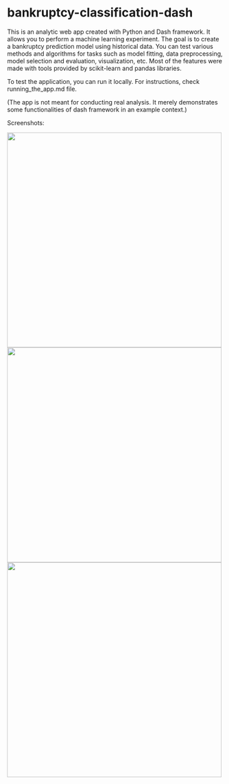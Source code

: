 # bankruptcy-classification-dash


This is an analytic web app created with Python and Dash framework. 
It allows you to perform a machine learning experiment. 
The goal is to create a bankruptcy prediction model using historical data.
You can test various methods and algorithms for tasks such as model fitting, data preprocessing, model selection and evaluation, visualization, etc.
Most of the features were made with tools provided by scikit-learn and pandas libraries.

To test the application, you can run it locally. For instructions, check running_the_app.md file.

(The app is not meant for conducting real analysis. It merely demonstrates some functionalities of dash framework in an example context.)

Screenshots:


  <img src="https://user-images.githubusercontent.com/79875767/126954100-24a2cfa0-d933-4528-9747-6c87ff774a37.png" height=500/>
  <img src="https://user-images.githubusercontent.com/79875767/126954371-7d82e13a-53e6-425c-8e04-7da742d42181.png" height=500/>
    <img src="https://user-images.githubusercontent.com/79875767/126954402-79e24deb-9316-4305-bd2e-4c6c0b0200ef.png" height=500/>




